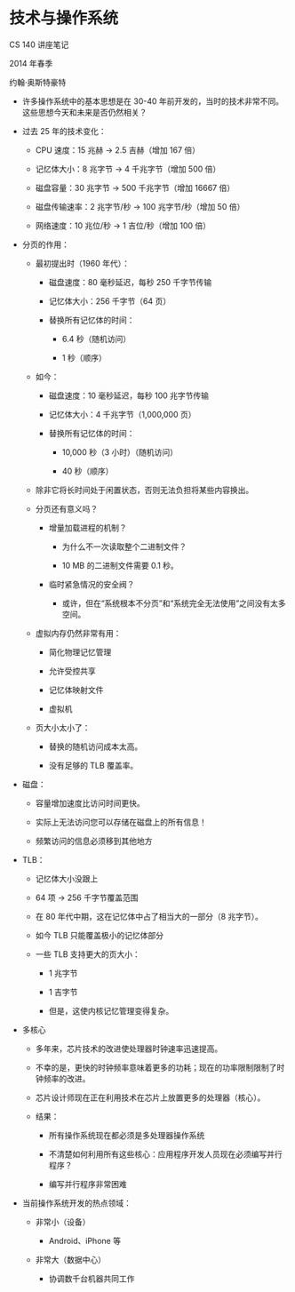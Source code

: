 # 技术与操作系统

CS 140 讲座笔记

2014 年春季

约翰·奥斯特豪特

+   许多操作系统中的基本思想是在 30-40 年前开发的，当时的技术非常不同。 这些思想今天和未来是否仍然相关？

+   过去 25 年的技术变化：

    +   CPU 速度：15 兆赫 -> 2.5 吉赫（增加 167 倍）

    +   记忆体大小：8 兆字节 -> 4 千兆字节（增加 500 倍）

    +   磁盘容量：30 兆字节 -> 500 千兆字节（增加 16667 倍）

    +   磁盘传输速率：2 兆字节/秒 -> 100 兆字节/秒（增加 50 倍）

    +   网络速度：10 兆位/秒 -> 1 吉位/秒（增加 100 倍）

+   分页的作用：

    +   最初提出时（1960 年代）：

        +   磁盘速度：80 毫秒延迟，每秒 250 千字节传输

        +   记忆体大小：256 千字节（64 页）

        +   替换所有记忆体的时间：

            +   6.4 秒（随机访问）

            +   1 秒（顺序）

    +   如今：

        +   磁盘速度：10 毫秒延迟，每秒 100 兆字节传输

        +   记忆体大小：4 千兆字节（1,000,000 页）

        +   替换所有记忆体的时间：

            +   10,000 秒（3 小时）（随机访问）

            +   40 秒（顺序）

    +   除非它将长时间处于闲置状态，否则无法负担将某些内容换出。

    +   分页还有意义吗？

        +   增量加载进程的机制？

            +   为什么不一次读取整个二进制文件？

            +   10 MB 的二进制文件需要 0.1 秒。

        +   临时紧急情况的安全阀？

            +   或许，但在“系统根本不分页”和“系统完全无法使用”之间没有太多空间。

    +   虚拟内存仍然非常有用：

        +   简化物理记忆管理

        +   允许受控共享

        +   记忆体映射文件

        +   虚拟机

    +   页大小太小了：

        +   替换的随机访问成本太高。

        +   没有足够的 TLB 覆盖率。

+   磁盘：

    +   容量增加速度比访问时间更快。

    +   实际上无法访问您可以存储在磁盘上的所有信息！

    +   频繁访问的信息必须移到其他地方

+   TLB：

    +   记忆体大小没跟上

    +   64 项 -> 256 千字节覆盖范围

    +   在 80 年代中期，这在记忆体中占了相当大的一部分（8 兆字节）。

    +   如今 TLB 只能覆盖极小的记忆体部分

    +   一些 TLB 支持更大的页大小：

        +   1 兆字节

        +   1 吉字节

        +   但是，这使内核记忆管理变得复杂。

+   多核心

    +   多年来，芯片技术的改进使处理器时钟速率迅速提高。

    +   不幸的是，更快的时钟频率意味着更多的功耗；现在的功率限制限制了时钟频率的改进。

    +   芯片设计师现在正在利用技术在芯片上放置更多的处理器（核心）。

    +   结果：

        +   所有操作系统现在都必须是多处理器操作系统

        +   不清楚如何利用所有这些核心：应用程序开发人员现在必须编写并行程序？

        +   编写并行程序非常困难

+   当前操作系统开发的热点领域：

    +   非常小（设备）

        +   Android、iPhone 等

    +   非常大（数据中心）

        +   协调数千台机器共同工作
